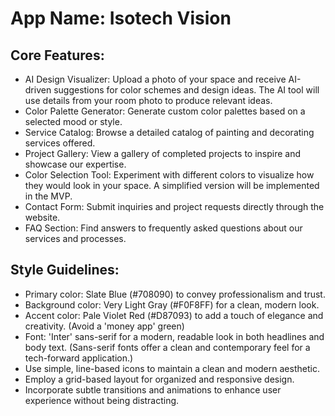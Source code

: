 # **App Name**: Isotech Vision

## Core Features:

- AI Design Visualizer: Upload a photo of your space and receive AI-driven suggestions for color schemes and design ideas. The AI tool will use details from your room photo to produce relevant ideas.
- Color Palette Generator: Generate custom color palettes based on a selected mood or style.
- Service Catalog: Browse a detailed catalog of painting and decorating services offered.
- Project Gallery: View a gallery of completed projects to inspire and showcase our expertise.
- Color Selection Tool: Experiment with different colors to visualize how they would look in your space. A simplified version will be implemented in the MVP.
- Contact Form: Submit inquiries and project requests directly through the website.
- FAQ Section: Find answers to frequently asked questions about our services and processes.

## Style Guidelines:

- Primary color: Slate Blue (#708090) to convey professionalism and trust.
- Background color: Very Light Gray (#F0F8FF) for a clean, modern look.
- Accent color: Pale Violet Red (#D87093) to add a touch of elegance and creativity. (Avoid a 'money app' green)
- Font: 'Inter' sans-serif for a modern, readable look in both headlines and body text. (Sans-serif fonts offer a clean and contemporary feel for a tech-forward application.)
- Use simple, line-based icons to maintain a clean and modern aesthetic.
- Employ a grid-based layout for organized and responsive design.
- Incorporate subtle transitions and animations to enhance user experience without being distracting.
